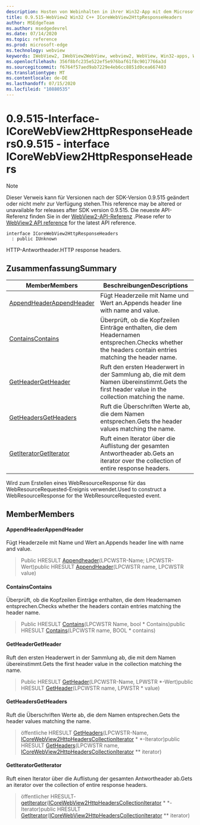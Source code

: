 ```yaml
---
description: Hosten von Webinhalten in ihrer Win32-App mit dem Microsoft Edge WebView2-Steuerelement
title: 0.9.515-WebView2 Win32 C++ ICoreWebView2HttpResponseHeaders
author: MSEdgeTeam
ms.author: msedgedevrel
ms.date: 07/14/2020
ms.topic: reference
ms.prod: microsoft-edge
ms.technology: webview
keywords: IWebView2, IWebView2WebView, webview2, WebView, Win32-apps, Win32, Edge, ICoreWebView2, ICoreWebView2Controller, Browser-Steuerelement, Edge-HTML
ms.openlocfilehash: 356f8bfc235e522ef5e976baf61f8c9017766a3d
ms.sourcegitcommit: f6764f57aed9ab7229e4eb6cc8851d0cea667403
ms.translationtype: MT
ms.contentlocale: de-DE
ms.lasthandoff: 07/15/2020
ms.locfileid: "10880535"
---
```

# <span data-ttu-id="9697b-104">0.9.515-Interface-ICoreWebView2HttpResponseHeaders</span><span class="sxs-lookup"><span data-stu-id="9697b-104">0.9.515 - interface ICoreWebView2HttpResponseHeaders</span></span> 

> [!NOTE]
> <span data-ttu-id="9697b-105">Dieser Verweis kann für Versionen nach der SDK-Version 0.9.515 geändert oder nicht mehr zur Verfügung stehen.</span><span class="sxs-lookup"><span data-stu-id="9697b-105">This reference may be altered or unavailable for releases after SDK version 0.9.515.</span></span> <span data-ttu-id="9697b-106">Die neueste API-Referenz finden Sie in der [WebView2-API-Referenz](../../../webview2-api-reference.md) .</span><span class="sxs-lookup"><span data-stu-id="9697b-106">Please refer to [WebView2 API reference](../../../webview2-api-reference.md) for the latest API reference.</span></span>

```
interface ICoreWebView2HttpResponseHeaders
  : public IUnknown
```

<span data-ttu-id="9697b-107">HTTP-Antwortheader.</span><span class="sxs-lookup"><span data-stu-id="9697b-107">HTTP response headers.</span></span>

## <span data-ttu-id="9697b-108">Zusammenfassung</span><span class="sxs-lookup"><span data-stu-id="9697b-108">Summary</span></span>

 <span data-ttu-id="9697b-109">Member</span><span class="sxs-lookup"><span data-stu-id="9697b-109">Members</span></span>                        | <span data-ttu-id="9697b-110">Beschreibungen</span><span class="sxs-lookup"><span data-stu-id="9697b-110">Descriptions</span></span>
--------------------------------|---------------------------------------------
[<span data-ttu-id="9697b-111">AppendHeader</span><span class="sxs-lookup"><span data-stu-id="9697b-111">AppendHeader</span></span>](#appendheader) | <span data-ttu-id="9697b-112">Fügt Headerzeile mit Name und Wert an.</span><span class="sxs-lookup"><span data-stu-id="9697b-112">Appends header line with name and value.</span></span>
[<span data-ttu-id="9697b-113">Contains</span><span class="sxs-lookup"><span data-stu-id="9697b-113">Contains</span></span>](#contains) | <span data-ttu-id="9697b-114">Überprüft, ob die Kopfzeilen Einträge enthalten, die dem Headernamen entsprechen.</span><span class="sxs-lookup"><span data-stu-id="9697b-114">Checks whether the headers contain entries matching the header name.</span></span>
[<span data-ttu-id="9697b-115">GetHeader</span><span class="sxs-lookup"><span data-stu-id="9697b-115">GetHeader</span></span>](#getheader) | <span data-ttu-id="9697b-116">Ruft den ersten Headerwert in der Sammlung ab, die mit dem Namen übereinstimmt.</span><span class="sxs-lookup"><span data-stu-id="9697b-116">Gets the first header value in the collection matching the name.</span></span>
[<span data-ttu-id="9697b-117">GetHeaders</span><span class="sxs-lookup"><span data-stu-id="9697b-117">GetHeaders</span></span>](#getheaders) | <span data-ttu-id="9697b-118">Ruft die Überschriften Werte ab, die dem Namen entsprechen.</span><span class="sxs-lookup"><span data-stu-id="9697b-118">Gets the header values matching the name.</span></span>
[<span data-ttu-id="9697b-119">GetIterator</span><span class="sxs-lookup"><span data-stu-id="9697b-119">GetIterator</span></span>](#getiterator) | <span data-ttu-id="9697b-120">Ruft einen Iterator über die Auflistung der gesamten Antwortheader ab.</span><span class="sxs-lookup"><span data-stu-id="9697b-120">Gets an iterator over the collection of entire response headers.</span></span>

<span data-ttu-id="9697b-121">Wird zum Erstellen eines WebResourceResponse für das WebResourceRequested-Ereignis verwendet.</span><span class="sxs-lookup"><span data-stu-id="9697b-121">Used to construct a WebResourceResponse for the WebResourceRequested event.</span></span>

## <span data-ttu-id="9697b-122">Member</span><span class="sxs-lookup"><span data-stu-id="9697b-122">Members</span></span>

#### <span data-ttu-id="9697b-123">AppendHeader</span><span class="sxs-lookup"><span data-stu-id="9697b-123">AppendHeader</span></span> 

<span data-ttu-id="9697b-124">Fügt Headerzeile mit Name und Wert an.</span><span class="sxs-lookup"><span data-stu-id="9697b-124">Appends header line with name and value.</span></span>

> <span data-ttu-id="9697b-125">Public HRESULT [Appendheader](#appendheader)(LPCWSTR-Name; LPCWSTR-Wert)</span><span class="sxs-lookup"><span data-stu-id="9697b-125">public HRESULT [AppendHeader](#appendheader)(LPCWSTR name, LPCWSTR value)</span></span>

#### <span data-ttu-id="9697b-126">Contains</span><span class="sxs-lookup"><span data-stu-id="9697b-126">Contains</span></span> 

<span data-ttu-id="9697b-127">Überprüft, ob die Kopfzeilen Einträge enthalten, die dem Headernamen entsprechen.</span><span class="sxs-lookup"><span data-stu-id="9697b-127">Checks whether the headers contain entries matching the header name.</span></span>

> <span data-ttu-id="9697b-128">Public HRESULT [Contains](#contains)(LPCWSTR Name, bool \* Contains)</span><span class="sxs-lookup"><span data-stu-id="9697b-128">public HRESULT [Contains](#contains)(LPCWSTR name, BOOL \* contains)</span></span>

#### <span data-ttu-id="9697b-129">GetHeader</span><span class="sxs-lookup"><span data-stu-id="9697b-129">GetHeader</span></span> 

<span data-ttu-id="9697b-130">Ruft den ersten Headerwert in der Sammlung ab, die mit dem Namen übereinstimmt.</span><span class="sxs-lookup"><span data-stu-id="9697b-130">Gets the first header value in the collection matching the name.</span></span>

> <span data-ttu-id="9697b-131">Public HRESULT [GetHeader](#getheader)(LPCWSTR-Name, LPWSTR \*-Wert)</span><span class="sxs-lookup"><span data-stu-id="9697b-131">public HRESULT [GetHeader](#getheader)(LPCWSTR name, LPWSTR \* value)</span></span>

#### <span data-ttu-id="9697b-132">GetHeaders</span><span class="sxs-lookup"><span data-stu-id="9697b-132">GetHeaders</span></span> 

<span data-ttu-id="9697b-133">Ruft die Überschriften Werte ab, die dem Namen entsprechen.</span><span class="sxs-lookup"><span data-stu-id="9697b-133">Gets the header values matching the name.</span></span>

> <span data-ttu-id="9697b-134">öffentliche HRESULT [GetHeaders](#getheaders)(LPCWSTR-Name, [ICoreWebView2HttpHeadersCollectionIterator](icorewebview2httpheaderscollectioniterator.md) \* \*-Iterator)</span><span class="sxs-lookup"><span data-stu-id="9697b-134">public HRESULT [GetHeaders](#getheaders)(LPCWSTR name, [ICoreWebView2HttpHeadersCollectionIterator](icorewebview2httpheaderscollectioniterator.md) \*\* iterator)</span></span>

#### <span data-ttu-id="9697b-135">GetIterator</span><span class="sxs-lookup"><span data-stu-id="9697b-135">GetIterator</span></span> 

<span data-ttu-id="9697b-136">Ruft einen Iterator über die Auflistung der gesamten Antwortheader ab.</span><span class="sxs-lookup"><span data-stu-id="9697b-136">Gets an iterator over the collection of entire response headers.</span></span>

> <span data-ttu-id="9697b-137">öffentlicher HRESULT- [getIterator](#getiterator)([ICoreWebView2HttpHeadersCollectionIterator](icorewebview2httpheaderscollectioniterator.md) \* \*-Iterator)</span><span class="sxs-lookup"><span data-stu-id="9697b-137">public HRESULT [GetIterator](#getiterator)([ICoreWebView2HttpHeadersCollectionIterator](icorewebview2httpheaderscollectioniterator.md) \*\* iterator)</span></span>

